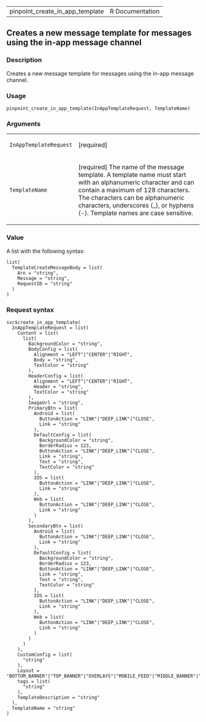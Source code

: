 <table style="width: 100%;">
<tbody>
<tr class="odd">
<td>pinpoint_create_in_app_template</td>
<td style="text-align: right;">R Documentation</td>
</tr>
</tbody>
</table>

## Creates a new message template for messages using the in-app message channel

### Description

Creates a new message template for messages using the in-app message
channel.

### Usage

    pinpoint_create_in_app_template(InAppTemplateRequest, TemplateName)

### Arguments

<table>
<colgroup>
<col style="width: 35%" />
<col style="width: 65%" />
</colgroup>
<tbody>
<tr class="odd">
<td><code
id="pinpoint_create_in_app_template_:_InAppTemplateRequest">InAppTemplateRequest</code></td>
<td><p>[required]</p></td>
</tr>
<tr class="even">
<td><code
id="pinpoint_create_in_app_template_:_TemplateName">TemplateName</code></td>
<td><p>[required] The name of the message template. A template name must
start with an alphanumeric character and can contain a maximum of 128
characters. The characters can be alphanumeric characters, underscores
(_), or hyphens (-). Template names are case sensitive.</p></td>
</tr>
</tbody>
</table>

### Value

A list with the following syntax:

    list(
      TemplateCreateMessageBody = list(
        Arn = "string",
        Message = "string",
        RequestID = "string"
      )
    )

### Request syntax

    svc$create_in_app_template(
      InAppTemplateRequest = list(
        Content = list(
          list(
            BackgroundColor = "string",
            BodyConfig = list(
              Alignment = "LEFT"|"CENTER"|"RIGHT",
              Body = "string",
              TextColor = "string"
            ),
            HeaderConfig = list(
              Alignment = "LEFT"|"CENTER"|"RIGHT",
              Header = "string",
              TextColor = "string"
            ),
            ImageUrl = "string",
            PrimaryBtn = list(
              Android = list(
                ButtonAction = "LINK"|"DEEP_LINK"|"CLOSE",
                Link = "string"
              ),
              DefaultConfig = list(
                BackgroundColor = "string",
                BorderRadius = 123,
                ButtonAction = "LINK"|"DEEP_LINK"|"CLOSE",
                Link = "string",
                Text = "string",
                TextColor = "string"
              ),
              IOS = list(
                ButtonAction = "LINK"|"DEEP_LINK"|"CLOSE",
                Link = "string"
              ),
              Web = list(
                ButtonAction = "LINK"|"DEEP_LINK"|"CLOSE",
                Link = "string"
              )
            ),
            SecondaryBtn = list(
              Android = list(
                ButtonAction = "LINK"|"DEEP_LINK"|"CLOSE",
                Link = "string"
              ),
              DefaultConfig = list(
                BackgroundColor = "string",
                BorderRadius = 123,
                ButtonAction = "LINK"|"DEEP_LINK"|"CLOSE",
                Link = "string",
                Text = "string",
                TextColor = "string"
              ),
              IOS = list(
                ButtonAction = "LINK"|"DEEP_LINK"|"CLOSE",
                Link = "string"
              ),
              Web = list(
                ButtonAction = "LINK"|"DEEP_LINK"|"CLOSE",
                Link = "string"
              )
            )
          )
        ),
        CustomConfig = list(
          "string"
        ),
        Layout = "BOTTOM_BANNER"|"TOP_BANNER"|"OVERLAYS"|"MOBILE_FEED"|"MIDDLE_BANNER"|"CAROUSEL",
        tags = list(
          "string"
        ),
        TemplateDescription = "string"
      ),
      TemplateName = "string"
    )
